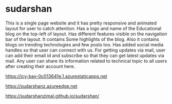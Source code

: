 # sudarshan 

This is a single page website and it has pretty responsive and animated layout for user to catch attention.
Has a logo and name of the Educational blog on the top-left of layout.
Has different features visible on the navigation bar of the layout.
It contains Some highlights of the blog.
Also it contains blogs on trending technologies and few posts too.
Has added social media handles so that user can connect with us.
For getting updates via mail, user can add their email id and subscribe so that they can get latest updates via mail.
Any user can share its information related to technical topic to all users after creating their account here.

https://icy-bay-0c013641e.1.azurestaticapps.net  

https://sudarshanz.azureedge.net


https://sudarshanzimal.github.io/sudarshan/
